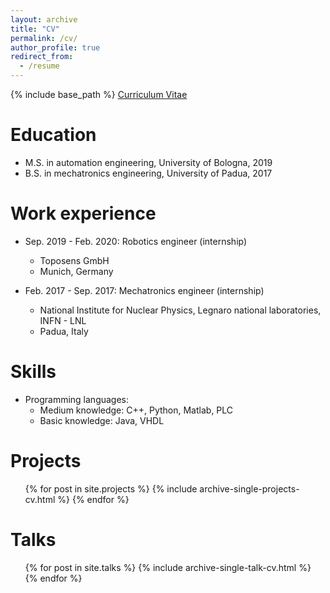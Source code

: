 ```yaml
---
layout: archive
title: "CV"
permalink: /cv/
author_profile: true
redirect_from:
  - /resume
---
```


{% include base_path %}
[Curriculum Vitae](https://francovia.github.io/files/Franco-Resume.pdf/)

Education
======
* M.S. in automation engineering, University of Bologna, 2019
* B.S. in mechatronics engineering, University of Padua, 2017

Work experience
======
* Sep. 2019 - Feb. 2020: Robotics engineer (internship)
  * Toposens GmbH
  * Munich, Germany

* Feb. 2017 - Sep. 2017: Mechatronics engineer (internship)
  * National Institute for Nuclear Physics, Legnaro national laboratories, INFN - LNL
  * Padua, Italy
  
Skills
====== 
* Programming languages:
  * Medium knowledge: C++, Python, Matlab, PLC
  * Basic knowledge: Java, VHDL

Projects
======
  <ul>{% for post in site.projects %}
    {% include archive-single-projects-cv.html %}
  {% endfor %}</ul>
  
  
Talks
======
  <ul>{% for post in site.talks %}
    {% include archive-single-talk-cv.html %}
  {% endfor %}</ul>
  
  